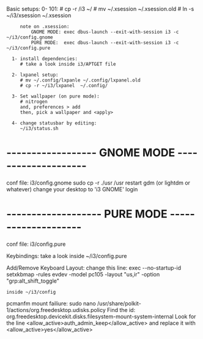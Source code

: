 Basic setups:
      0- 101:
         # cp -r <path-to-null-i3-git-clone>/i3 ~/
         # mv ~/.xsession ~/.xsession.old
         # ln -s ~/i3/xsession ~/.xsession

         note on .xsession:
             GNOME MODE: exec dbus-launch --exit-with-session i3 -c ~/i3/config.gnome
             PURE MODE:  exec dbus-launch --exit-with-session i3 -c ~/i3/config.pure

      1- install dependencies:
         # take a look inside i3/APTGET file

      2- lxpanel setup:
         # mv ~/.config/lxpanle ~/.config/lxpanel.old
         # cp -r ~/i3/lxpanel  ~/.config/

      3- Set wallpaper (on pure mode):
         # nitrogen
         and, preferences > add
         then, pick a wallpaper and <apply>

      4- change statusbar by editing:
         ~/i3/status.sh

# ------------------ GNOME MODE -------------------- #
conf file: i3/config.gnome
sudo cp -r ./usr /usr
restart gdm (or lightdm or whatever)
change your desktop to 'i3 GNOME'
login

# ------------------- PURE MODE -------------------- #
conf file: i3/config.pure

Keybindings:
    take a look inside ~/i3/config.pure

Add/Remove Keyboard Layout:
    change this line:
    exec --no-startup-id setxkbmap -rules evdev -model pc105 -layout "us,ir" -option "grp:alt_shift_toggle"

    inside ~/i3/config
    
pcmanfm mount failiure:
	sudo nano /usr/share/polkit-1/actions/org.freedesktop.udisks.policy
	Find the id:
	org.freedesktop.devicekit.disks.filesystem-mount-system-internal
	Look for the line
	<allow_active>auth_admin_keep</allow_active>
	and replace it with
	<allow_active>yes</allow_active>
